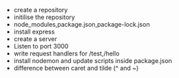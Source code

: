 - create a repository
- initilise the repository
- node_modules,package.json,package-lock.json
- install express
- create a server
- Listen to port 3000
- write request handlers for /test,/hello
- install nodemon and update scripts inside package.json 
- difference between caret and tilde (^ and ~)
